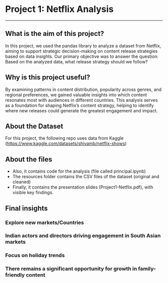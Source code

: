 # Project 1: Netflix Analysis
______________________________________________________________________________________________________________________________________

## What is the aim of this project?

In this project, we used the pandas library to analyze a dataset from Netflix, aiming to support strategic decision-making on content release strategies based on data insights. 
Our primary objective was to answer the question: Based on the analyzed data, what release strategy should we follow?

## Why is this project useful?

By examining patterns in content distribution, popularity across genres, and regional preferences, we gained valuable insights into which content resonates most with audiences in different countries. This analysis serves as a foundation for shaping Netflix’s content strategy, helping to identify where new releases could generate the greatest engagement and impact.

## About the Dataset

For this project, the following repo uses data from Kaggle (https://www.kaggle.com/datasets/shivamb/netflix-shows)

## About the files

- Also, it contains code for the analysis (file called principal.ipynb)
- The resources folder contains the CSV files of the dataset (original and cleaned) 
- Finally, it contains the presentation slides (Project1-Netflix.pdf), with visible key findings.
 

## Final insights

### Explore new markets/Countries
### Indian actors and directors driving engagement in South Asian markets
### Focus on holiday trends
### There remains a significant opportunity for growth in family-friendly content



